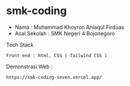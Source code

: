 # smk-coding
- Nama : Muhammad Khoyron Ahlaqul Firduas
- Asal Sekolah : SMK Negeri 4 Bojonegoro

Tech Stack
```
Front end : html, CSS ( Tailwind CSS )
```

Demonstrasi Web : 
```
https://smk-coding-seven.vercel.app/
```
